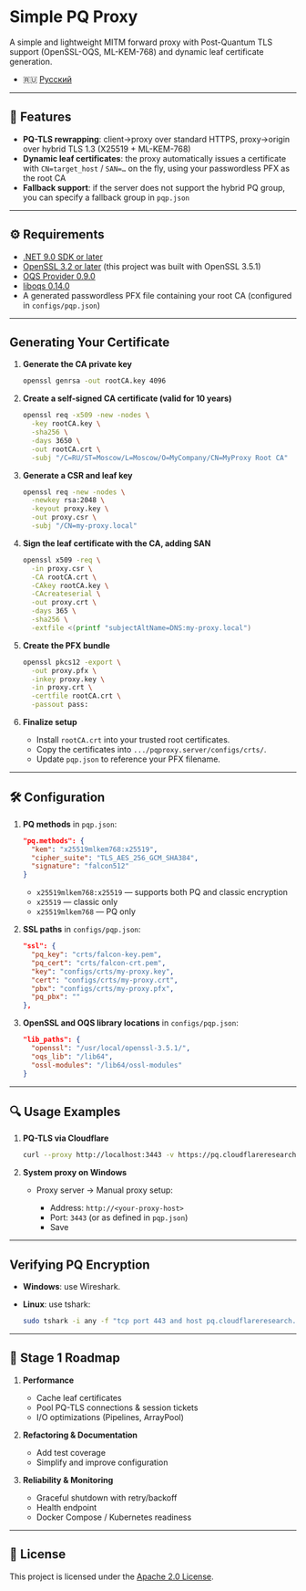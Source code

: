 # Simple PQ Proxy

A simple and lightweight MITM forward proxy with Post-Quantum TLS support (OpenSSL-OQS, ML-KEM-768) and dynamic leaf certificate generation.

- 🇷🇺 [Русский](README.ru.md) 
---

## 🚀 Features

* **PQ-TLS rewrapping**: client→proxy over standard HTTPS, proxy→origin over hybrid TLS 1.3 (X25519 + ML-KEM-768)
* **Dynamic leaf certificates**: the proxy automatically issues a certificate with `CN=target_host` / `SAN=…` on the fly, using your passwordless PFX as the root CA
* **Fallback support**: if the server does not support the hybrid PQ group, you can specify a fallback group in `pqp.json`

---

## ⚙️ Requirements

* [.NET 9.0 SDK or later](https://dotnet.microsoft.com/download)
* [OpenSSL 3.2 or later](https://github.com/openssl/openssl) (this project was built with OpenSSL 3.5.1)
* [OQS Provider 0.9.0](https://github.com/open-quantum-safe/oqs-provider/)
* [liboqs 0.14.0](https://github.com/open-quantum-safe/liboqs)
* A generated passwordless PFX file containing your root CA (configured in `configs/pqp.json`)

---

## Generating Your Certificate

1. **Generate the CA private key**

   ```bash
   openssl genrsa -out rootCA.key 4096
   ```

2. **Create a self-signed CA certificate (valid for 10 years)**

   ```bash
   openssl req -x509 -new -nodes \
     -key rootCA.key \
     -sha256 \
     -days 3650 \
     -out rootCA.crt \
     -subj "/C=RU/ST=Moscow/L=Moscow/O=MyCompany/CN=MyProxy Root CA"
   ```

3. **Generate a CSR and leaf key**

   ```bash
   openssl req -new -nodes \
     -newkey rsa:2048 \
     -keyout proxy.key \
     -out proxy.csr \
     -subj "/CN=my-proxy.local"
   ```

4. **Sign the leaf certificate with the CA, adding SAN**

   ```bash
   openssl x509 -req \
     -in proxy.csr \
     -CA rootCA.crt \
     -CAkey rootCA.key \
     -CAcreateserial \
     -out proxy.crt \
     -days 365 \
     -sha256 \
     -extfile <(printf "subjectAltName=DNS:my-proxy.local")
   ```

5. **Create the PFX bundle**

   ```bash
   openssl pkcs12 -export \
     -out proxy.pfx \
     -inkey proxy.key \
     -in proxy.crt \
     -certfile rootCA.crt \
     -passout pass:
   ```

6. **Finalize setup**

   * Install `rootCA.crt` into your trusted root certificates.
   * Copy the certificates into `.../pqproxy.server/configs/crts/`.
   * Update `pqp.json` to reference your PFX filename.

---

## 🛠 Configuration

1. **PQ methods** in `pqp.json`:

   ```json
   "pq.methods": {
     "kem": "x25519mlkem768:x25519",
     "cipher_suite": "TLS_AES_256_GCM_SHA384",
     "signature": "falcon512"
   }
   ```

   * `x25519mlkem768:x25519` — supports both PQ and classic encryption
   * `x25519` — classic only
   * `x25519mlkem768` — PQ only

2. **SSL paths** in `configs/pqp.json`:

   ```json
   "ssl": {
     "pq_key": "crts/falcon-key.pem",
     "pq_cert": "crts/falcon-crt.pem",
     "key": "configs/crts/my-proxy.key",
     "cert": "configs/crts/my-proxy.crt",
     "pbx": "configs/crts/my-proxy.pfx",
     "pq_pbx": ""
   },
   ```

3. **OpenSSL and OQS library locations** in `configs/pqp.json`:

   ```json
   "lib_paths": {
     "openssl": "/usr/local/openssl-3.5.1/",
     "oqs_lib": "/lib64",
     "ossl-modules": "/lib64/ossl-modules"
   }
   ```

---

## 🔍 Usage Examples

1. **PQ-TLS via Cloudflare**

   ```bash
   curl --proxy http://localhost:3443 -v https://pq.cloudflareresearch.com/
   ```

2. **System proxy on Windows**

   * Proxy server → Manual proxy setup:

     * Address: `http://<your-proxy-host>`
     * Port: `3443` (or as defined in `pqp.json`)
     * Save

---

## Verifying PQ Encryption

* **Windows**: use Wireshark.
* **Linux**: use tshark:

  ```bash
  sudo tshark -i any -f "tcp port 443 and host pq.cloudflareresearch.com" -Y "tls.handshake" -V
  ```

---

## 🔭 Stage 1 Roadmap

1. **Performance**

   * Cache leaf certificates
   * Pool PQ-TLS connections & session tickets
   * I/O optimizations (Pipelines, ArrayPool)

2. **Refactoring & Documentation**

   * Add test coverage
   * Simplify and improve configuration

3. **Reliability & Monitoring**

   * Graceful shutdown with retry/backoff
   * Health endpoint
   * Docker Compose / Kubernetes readiness

---

## 📜 License

This project is licensed under the [Apache 2.0 License](LICENSE).
